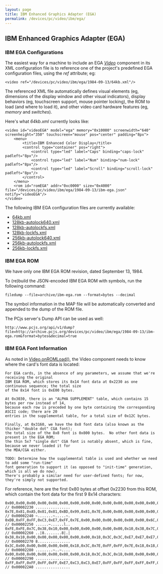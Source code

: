 ```yaml
---
layout: page
title: IBM Enhanced Graphics Adapter (EGA)
permalink: /devices/pc/video/ibm/ega/
---
```


IBM Enhanced Graphics Adapter (EGA)
---

### IBM EGA Configurations

The easiest way for a machine to include an EGA *[Video](/docs/pcjs/video/)* component in its XML configuration file
is to reference one of the project's predefined EGA configuration files, using the *ref* attribute; eg:

	<video ref="/devices/pc/video/ibm/ega/1984-09-13/64kb.xml"/>

The referenced XML file automatically defines visual elements (eg, dimensions of the display window and other
visual indicators), display behaviors (eg, touchscreen support, mouse pointer locking), the ROM to load (and where
to load it), and other video card hardware features (eg, *memory* and *switches*).

Here's what *64kb.xml* currently looks like:

	<video id="videoEGA" model="ega" memory="0x10000" screenwidth="640" screenheight="350" touchscreen="mouse" pos="center" padding="8px">
	    <menu>
	        <title>IBM Enhanced Color Display</title>
	        <control type="container" pos="right">
	            <control type="led" label="Caps" binding="caps-lock" padleft="8px"/>
	            <control type="led" label="Num" binding="num-lock" padleft="8px"/>
	            <control type="led" label="Scroll" binding="scroll-lock" padleft="8px"/>
	        </control>
	    </menu>
	    <rom id="romEGA" addr="0xc0000" size="0x4000" file="/devices/pc/video/ibm/ega/1984-09-13/ibm-ega.json" notify="videoEGA"/>
	</video>

The following IBM EGA configuration files are currently available:

 - [64kb.xml](1984-09-13/64kb.xml)
 - [128kb-autolock640.xml](1984-09-13/128kb-autolock640.xml)
 - [128kb-autolockfs.xml](1984-09-13/128kb-autolockfs.xml)
 - [128kb-lockfs.xml](1984-09-13/128kb-lockfs.xml)
 - [256kb-autolock640.xml](1984-09-13/256kb-autolock640.xml)
 - [256kb-autolockfs.xml](1984-09-13/256kb-autolockfs.xml)
 - [256kb-lockfs.xml](1984-09-13/256kb-lockfs.xml)

### IBM EGA ROM

We have only one IBM EGA ROM revision, dated September 13, 1984.

To (re)build the JSON-encoded IBM EGA ROM with symbols, run the following command:

	filedump --file=archive/ibm-ega.rom --format=bytes --decimal
	
The symbol information in the MAP file will be automatically converted and appended to the dump of the ROM file. 

The PCjs server's Dump API can be used as well:

	http://www.pcjs.org/api/v1/dump?file=http://archive.pcjs.org/devices/pc/video/ibm/ega/1984-09-13/ibm-ega.rom&format=bytes&decimal=true

### IBM EGA Font Information

As noted in [Video.onROMLoad()](/modules/pcjs/lib/video.js), the Video component needs to know where the card's
font data is located:

	For EGA cards, in the absence of any parameters, we assume that we're receiving the original
	IBM EGA ROM, which stores its 8x14 font data at 0x2230 as one continuous sequence; the total size
	of the 8x14 font is 0xE00 bytes.
	
	At 0x3030, there is an "ALPHA SUPPLEMENT" table, which contains 15 bytes per row instead of 14,
	because each row is preceded by one byte containing the corresponding ASCII code; there are 20
	entries in the supplemental table, for a total size of 0x12C bytes.
	
	Finally, at 0x3160, we have the 8x8 font data (also known as the thicker "double dot" CGA font);
	the total size of the 8x8 font is 0x800 bytes.  No other font data is present in the EGA ROM;
	the thin 5x7 "single dot" CGA font is notably absent, which is fine, because we never loaded it for
	the MDA/CGA either.
	
	TODO: Determine how the supplemental table is used and whether we need to add some "run-time"
	font generation to support it (as opposed to "init-time" generation, which is all we do now).
	There's probably a similar need for user-defined fonts; for now, they're simply not supported.

For reference, here are the first 0x80 bytes at offset 0x2230 from this ROM, which contain the font data
for the first 9 8x14 characters:

	0x00,0x00,0x00,0x00,0x00,0x00,0x00,0x00,0x00,0x00,0x00,0x00,0x00,0x00,0x00,0x00, // 0x00002230 ................
	0x7E,0x81,0xA5,0x81,0x81,0xBD,0x99,0x81,0x7E,0x00,0x00,0x00,0x00,0x00,0x7E,0xFF, // 0x00002240 ~.......~.....~.
	0xDB,0xFF,0xFF,0xC3,0xE7,0xFF,0x7E,0x00,0x00,0x00,0x00,0x00,0x00,0x6C,0xFE,0xFE, // 0x00002250 ......~......l..
	0xFE,0xFE,0x7C,0x38,0x10,0x00,0x00,0x00,0x00,0x00,0x00,0x10,0x38,0x7C,0xFE,0x7C, // 0x00002260 ..|8........8|.|
	0x38,0x10,0x00,0x00,0x00,0x00,0x00,0x00,0x18,0x3C,0x3C,0xE7,0xE7,0xE7,0x18,0x18, // 0x00002270 8...............
	0x3C,0x00,0x00,0x00,0x00,0x00,0x18,0x3C,0x7E,0xFF,0xFF,0x7E,0x18,0x18,0x3C,0x00, // 0x00002280 ........~..~....
	0x00,0x00,0x00,0x00,0x00,0x00,0x00,0x18,0x3C,0x3C,0x18,0x00,0x00,0x00,0x00,0x00, // 0x00002290 ................
	0xFF,0xFF,0xFF,0xFF,0xFF,0xE7,0xC3,0xC3,0xE7,0xFF,0xFF,0xFF,0xFF,0xFF,0x00,0x00, // 0x000022A0 ................
